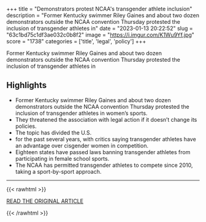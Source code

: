+++
title = "Demonstrators protest NCAA's transgender athlete inclusion"
description = "Former Kentucky swimmer Riley Gaines and about two dozen demonstrators outside the NCAA convention Thursday protested the inclusion of transgender athletes in"
date = "2023-01-13 20:22:52"
slug = "63c1bd75c1df3ae032c0b8f2"
image = "https://i.imgur.com/K1Wu9Yf.jpg"
score = "1738"
categories = ['title', 'legal', 'policy']
+++

Former Kentucky swimmer Riley Gaines and about two dozen demonstrators outside the NCAA convention Thursday protested the inclusion of transgender athletes in

## Highlights

- Former Kentucky swimmer Riley Gaines and about two dozen demonstrators outside the NCAA convention Thursday protested the inclusion of transgender athletes in women’s sports.
- They threatened the association with legal action if it doesn’t change its policies.
- The topic has divided the U.S.
- for the past several years, with critics saying transgender athletes have an advantage over cisgender women in competition.
- Eighteen states have passed laws banning transgender athletes from participating in female school sports.
- The NCAA has permitted transgender athletes to compete since 2010, taking a sport-by-sport approach.

---

{{< rawhtml >}}
  <p class="article-category">
    <a target="_blank" href="https://www.nbcnews.com/nbc-out/out-news/demonstrators-protest-ncaas-transgender-athlete-inclusion-rcna65673">READ THE ORIGINAL ARTICLE</a>
  </p>
{{< /rawhtml >}}
